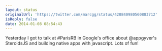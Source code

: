 ```yaml
---
layout: status
originalUrl: 'https://twitter.com/marcgg/status/420840980560883712'
isReply: false
date: 2014-01-08 08:54:43
---
```


Yesterday I got to talk at #ParisRB in Google's office about @appgyver's SteroidsJS and building native apps with javascript. Lots of fun!
